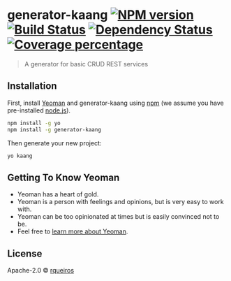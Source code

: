 # generator-kaang [![NPM version][npm-image]][npm-url] [![Build Status][travis-image]][travis-url] [![Dependency Status][daviddm-image]][daviddm-url] [![Coverage percentage][coveralls-image]][coveralls-url]
> A generator for basic CRUD REST services

## Installation

First, install [Yeoman](http://yeoman.io) and generator-kaang using [npm](https://www.npmjs.com/) (we assume you have pre-installed [node.js](https://nodejs.org/)).

```bash
npm install -g yo
npm install -g generator-kaang
```

Then generate your new project:

```bash
yo kaang
```

## Getting To Know Yeoman

 * Yeoman has a heart of gold.
 * Yeoman is a person with feelings and opinions, but is very easy to work with.
 * Yeoman can be too opinionated at times but is easily convinced not to be.
 * Feel free to [learn more about Yeoman](http://yeoman.io/).

## License

Apache-2.0 © [rqueiros]()


[npm-image]: https://badge.fury.io/js/generator-kaang.svg
[npm-url]: https://npmjs.org/package/generator-kaang
[travis-image]: https://travis-ci.org/rqueiros/generator-kaang.svg?branch=master
[travis-url]: https://travis-ci.org/rqueiros/generator-kaang
[daviddm-image]: https://david-dm.org/rqueiros/generator-kaang.svg?theme=shields.io
[daviddm-url]: https://david-dm.org/rqueiros/generator-kaang
[coveralls-image]: https://coveralls.io/repos/rqueiros/generator-kaang/badge.svg
[coveralls-url]: https://coveralls.io/r/rqueiros/generator-kaang
